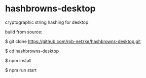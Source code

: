 # hashbrowns-desktop
cryptographic string hashing for desktop

build from source:

$ git clone https://github.com/rob-netzke/hashbrowns-desktop.git

$ cd hashbrowns-desktop

$ npm install 

$ npm run start
